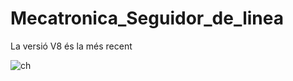 # Mecatronica_Seguidor_de_linea
La versió V8 és la més recent

![ch](https://github.com/Andormix/Mecatronica_Seguidor_de_linea/assets/71731996/32c63f8c-05c9-4da7-9004-d146f87da882)
